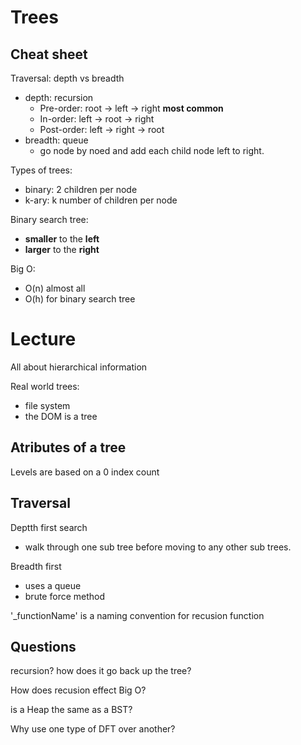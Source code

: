 # Trees

## Cheat sheet

Traversal: depth vs breadth
- depth: recursion
    - Pre-order: root -> left -> right   **most common**
    - In-order: left -> root -> right
    - Post-order: left -> right -> root
- breadth: queue
    - go node by noed and add each child node left to right. 

Types of trees:
- binary: 2 children per node
- k-ary: k number of children per node

Binary search tree:
- **smaller** to the **left**
- **larger** to the **right**

Big O:
- O(n) almost all
- O(h) for binary search tree


# Lecture
All about hierarchical information

Real world trees: 
- file system
- the DOM is a tree

## Atributes of a tree
Levels are based on a 0 index count

## Traversal
Deptth first search
- walk through one sub tree before moving to any other sub trees. 

Breadth first
- uses a queue
- brute force method

'_functionName' is a naming convention for recusion function


## Questions

recursion? how does it go back up the tree?

How does recusion effect Big O?

is a Heap the same as a BST?

Why use one type of DFT over another?
